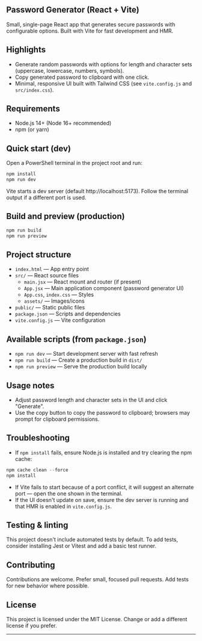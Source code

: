 ## Password Generator (React + Vite)

Small, single-page React app that generates secure passwords with configurable options. Built with Vite for fast development and HMR.

## Highlights

- Generate random passwords with options for length and character sets (uppercase, lowercase, numbers, symbols).
- Copy generated password to clipboard with one click.
- Minimal, responsive UI built with Tailwind CSS (see `vite.config.js` and `src/index.css`).

## Requirements

- Node.js 14+ (Node 16+ recommended)
- npm (or yarn)

## Quick start (dev)

Open a PowerShell terminal in the project root and run:

```powershell
npm install
npm run dev
```

Vite starts a dev server (default http://localhost:5173). Follow the terminal output if a different port is used.

## Build and preview (production)

```powershell
npm run build
npm run preview
```

## Project structure

- `index.html` — App entry point
- `src/` — React source files
	- `main.jsx` — React mount and router (if present)
	- `App.jsx` — Main application component (password generator UI)
	- `App.css`, `index.css` — Styles
	- `assets/` — Images/icons
- `public/` — Static public files
- `package.json` — Scripts and dependencies
- `vite.config.js` — Vite configuration

## Available scripts (from `package.json`)

- `npm run dev` — Start development server with fast refresh
- `npm run build` — Create a production build in `dist/`
- `npm run preview` — Serve the production build locally

## Usage notes

- Adjust password length and character sets in the UI and click "Generate".
- Use the copy button to copy the password to clipboard; browsers may prompt for clipboard permissions.

## Troubleshooting

- If `npm install` fails, ensure Node.js is installed and try clearing the npm cache:

```powershell
npm cache clean --force
npm install
```

- If Vite fails to start because of a port conflict, it will suggest an alternate port — open the one shown in the terminal.
- If the UI doesn't update on save, ensure the dev server is running and that HMR is enabled in `vite.config.js`.

## Testing & linting

This project doesn't include automated tests by default. To add tests, consider installing Jest or Vitest and add a basic test runner.

## Contributing

Contributions are welcome. Prefer small, focused pull requests. Add tests for new behavior where possible.

## License

This project is licensed under the MIT License. Change or add a different license if you prefer.

---

